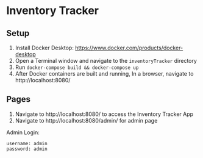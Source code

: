 # Inventory Tracker

## Setup
1. Install Docker Desktop: <https://www.docker.com/products/docker-desktop>
2. Open a Terminal window and navigate to the ```inventoryTracker``` directory
3. Run ```docker-compose build && docker-compose up```
4. After Docker containers are built and running, In a browser, navigate to http://localhost:8080/

## Pages
1. Navigate to http://localhost:8080/ to access the Inventory Tracker App
2. Navigate to http://localhost:8080/admin/ for admin page

Admin Login:
```
username: admin
password: admin
```